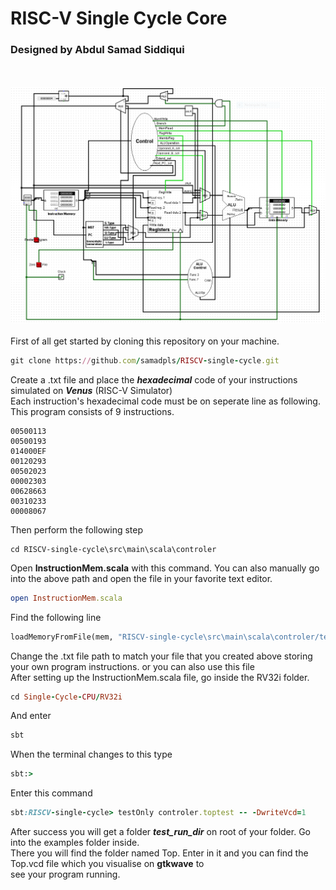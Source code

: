# RISC-V Single Cycle Core
### Designed by Abdul Samad Siddiqui
\
\
<img src='Single Cycle RISC-V Core.png'>
\
\
First of all get started by cloning this repository on your machine.  
```ruby
git clone https://github.com/samadpls/RISCV-single-cycle.git
```
Create a .txt file and place the ***hexadecimal*** code of your instructions simulated on ***Venus*** (RISC-V Simulator)\
Each instruction's hexadecimal code must be on seperate line as following. This program consists of 9 instructions.
```
00500113
00500193
014000EF
00120293
00502023
00002303
00628663
00310233
00008067
```
Then perform the following step
```
cd RISCV-single-cycle\src\main\scala\controler
```
Open **InstructionMem.scala** with this command. You can also manually go into the above path and open the file in your favorite text editor.
```ruby
open InstructionMem.scala
```
Find the following line
``` python
loadMemoryFromFile(mem, "RISCV-single-cycle\src\main\scala\controler/text.txt")
```
Change the .txt file path to match your file that you created above storing your own program instructions. or you can also use this file\
After setting up the InstructionMem.scala file, go inside the RV32i folder.
```ruby
cd Single-Cycle-CPU/RV32i
```
And enter
```ruby
sbt
```
When the terminal changes to this type
```ruby
sbt:>
```
Enter this command
```ruby
sbt:RISCV-single-cycle> testOnly controler.toptest -- -DwriteVcd=1
```

After success you will get a folder ***test_run_dir*** on root of your folder. Go into the examples folder inside.\
There you will find the folder named Top. Enter in it and you can find the Top.vcd file which you visualise on **gtkwave** to\
see your program running.
